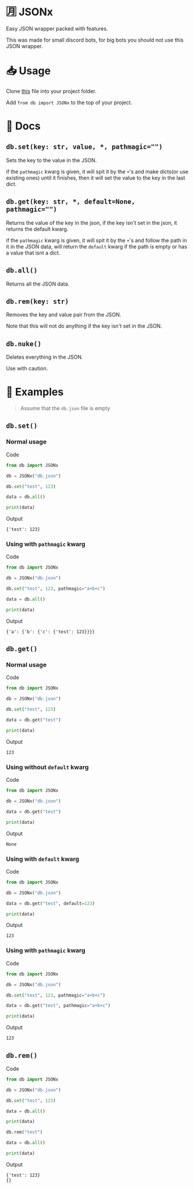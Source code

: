 # 🈷️ JSONx
Easy JSON wrapper packed with features. 

This was made for small discord bots, for big bots you should not use this JSON wrapper.
# 📥 Usage
Clone [this](https://github.com/RGBCube/JSONx/blob/main/db.py) file into your project folder.

Add `from db import JSONx` to the top of your project.
# 📄 Docs
## `db.set(key: str, value, *, pathmagic="")`
Sets the key to the value in the JSON.

if the `pathmagic` kwarg is given, it will spit it by the `+`'s and make dicts(or use existing ones) until it finishes, then it will set the value to the key in the last dict.
## `db.get(key: str, *, default=None, pathmagic="")`
Returns the value of the key in the json, if the key isn't set in the json, it returns the default kwarg.

if the `pathmagic` kwarg is given, it will spit it by the `+`'s and follow the path in it in the JSON data, will return the `default` kwarg if the path is empty or has a value that isnt a dict.
## `db.all()`
Returns all the JSON data.
## `db.rem(key: str)`
Removes the key and value pair from the JSON.

Note that this will not do anything if the key isn't set in the JSON.
## `db.nuke()`
Deletes everything in the JSON.

Use with caution.
# 📘 Examples
> Assume that the `db.json` file is empty
## `db.set()`
### Normal usage
Code
```python
from db import JSONx

db = JSONx("db.json")

db.set("test", 123)

data = db.all()

print(data)
```
Output
```
{'test': 123}
```
### Using with `pathmagic` kwarg
Code
```python
from db import JSONx

db = JSONx("db.json")

db.set("test", 123, pathmagic="a+b+c")

data = db.all()

print(data)
```
Output
```
{'a': {'b': {'c': {'test': 123}}}}
```
## `db.get()`
### Normal usage
Code
```python
from db import JSONx

db = JSONx("db.json")

db.set("test", 123)

data = db.get("test")

print(data)
```
Output
```
123
```
### Using without `default` kwarg
Code
```python
from db import JSONx

db = JSONx("db.json")

data = db.get("test")

print(data)
```
Output
```
None
```
### Using with `default` kwarg
Code
```python
from db import JSONx

db = JSONx("db.json")

data = db.get("test", default=123)

print(data)
```
Output
```
123
```
### Using with `pathmagic` kwarg
Code
```python
from db import JSONx

db = JSONx("db.json")

db.set("test", 123, pathmagic="a+b+c")

data = db.get("test", pathmagic="a+b+c")

print(data)
```
Output
```
123
```
## `db.rem()`
Code
```python
from db import JSONx

db = JSONx("db.json")

db.set("test", 123)

data = db.all()

print(data)

db.rem("test")

data = db.all()

print(data)
```
Output
```
{'test': 123}
{}
```

